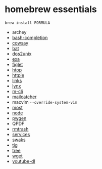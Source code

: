 # homebrew essentials

    brew install FORMULA

* archey
* [bash-completion](http://braumeister.org/formula/bash-completion)
* [cowsay](http://braumeister.org/formula/cowsay)
* [bat](http://braumeister.org/formula/bat)
* [dos2unix](http://braumeister.org/formula/dos2unix)
* [exa](http://braumeister.org/formula/exa)
* [figlet](http://braumeister.org/formula/figlet)
* [htop](http://braumeister.org/formula/htop)
* [httpie](http://braumeister.org/formula/httpie)
* [links](http://braumeister.org/formula/links)
* [lynx](http://braumeister.org/formula/lynx)
* [m-cli](http://braumeister.org/formula/m-cli)
* [mailcatcher](https://github.com/sj26/homebrew-mailcatcher)
* macvim `--override-system-vim`
* [most](http://braumeister.org/formula/most)
* [node](http://braumeister.org/formula/node)
* [pwgen](http://braumeister.org/formula/pwgen)
* QPDF
* [rmtrash](http://braumeister.org/formula/rmtrash)
* [services](https://github.com/Homebrew/homebrew-services)
* [swaks](https://github.com/Homebrew/swaks)
* [tig](http://braumeister.org/formula/tig)
* [tree](http://braumeister.org/formula/tree)
* [wget](http://braumeister.org/formula/wget)
* [youtube-dl](http://braumeister.org/formula/youtube-dl)
